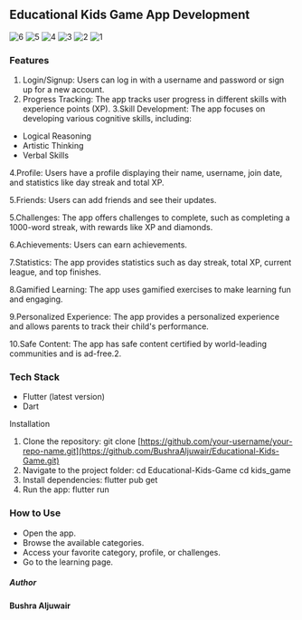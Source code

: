 ## Educational Kids Game App Development  

![6](https://github.com/user-attachments/assets/6f796225-baec-4e8f-b311-d01495ab661b)
![5](https://github.com/user-attachments/assets/89810227-542d-4813-9406-118057e98e67)
![4](https://github.com/user-attachments/assets/408b6325-55a4-4821-8998-2e14b6f309f8)
![3](https://github.com/user-attachments/assets/962cb740-9f8b-467a-9cab-309d7a7cb3ca)
![2](https://github.com/user-attachments/assets/ab595606-cb01-4628-b28b-1a3d4529d817)
![1](https://github.com/user-attachments/assets/0229d8b6-5640-4873-8bdb-1295ac8c0876)


 ### Features
 1. Login/Signup: Users can log in with a username and password or sign up for a new account.
 2. Progress Tracking: The app tracks user progress in different skills with experience points (XP).
3.Skill Development: The app focuses on developing various cognitive skills, including:
- Logical Reasoning
- Artistic Thinking
- Verbal Skills
  
4.Profile: Users have a profile displaying their name, username, join date, and statistics like day streak and total XP.

5.Friends: Users can add friends and see their updates.

5.Challenges: The app offers challenges to complete, such as completing a 1000-word streak, with rewards like XP and diamonds.

6.Achievements: Users can earn achievements.

7.Statistics: The app provides statistics such as day streak, total XP, current league, and top finishes.

8.Gamified Learning: The app uses gamified exercises to make learning fun and engaging.  

9.Personalized Experience: The app provides a personalized experience and allows parents to track their child's performance. 

10.Safe Content: The app has safe content certified by world-leading communities and is ad-free.2.

 ### Tech Stack
- Flutter (latest version)
- Dart

Installation
1. Clone the repository:
git clone [https://github.com/your-username/your-repo-name.git](https://github.com/BushraAljuwair/Educational-Kids-Game.git)
2. Navigate to the project folder:
cd Educational-Kids-Game
cd kids_game
4. Install dependencies:
flutter pub get
5. Run the app:
flutter run

###  How to Use
- Open the app.
- Browse the available categories.
- Access your favorite category, profile, or challenges.
- Go to the learning page.

  
##### Author
**Bushra Aljuwair**
 


